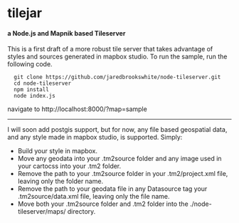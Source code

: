# tilejar
#### a Node.js and Mapnik based Tileserver

This is a first draft of a more robust tile server that takes advantage of styles and sources generated in mapbox studio.
To run the sample, run the following code.
```
  git clone https://github.com/jaredbrookswhite/node-tileserver.git
  cd node-tileserver
  npm install
  node index.js
```
navigate to http://localhost:8000/?map=sample

-------
I will soon add postgis support, but for now, any file based geospatial data, and any style made in mapbox studio, is supported.
Simply: 
- Build your style in mapbox.
- Move any geodata into your .tm2source folder and any image used in your cartocss into your .tm2 folder. 
- Remove the path to your .tm2source folder in your .tm2/project.xml file, leaving only the folder name. 
- Remove the path to your geodata file in any Datasource tag your .tm2source/data.xml file, leaving only the file name. 
- Move both your .tm2source folder and .tm2 folder into the ./node-tileserver/maps/ directory.

